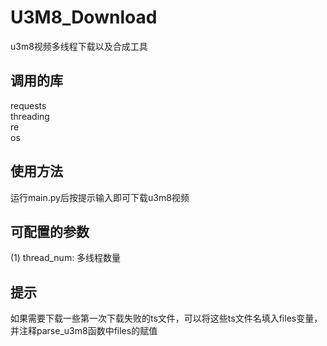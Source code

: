 # U3M8_Download
u3m8视频多线程下载以及合成工具
## 调用的库
requests  
threading  
re  
os 
## 使用方法  
运行main.py后按提示输入即可下载u3m8视频  
## 可配置的参数
(1) thread_num: 多线程数量
## 提示  
如果需要下载一些第一次下载失败的ts文件，可以将这些ts文件名填入files变量，并注释parse_u3m8函数中files的赋值  

